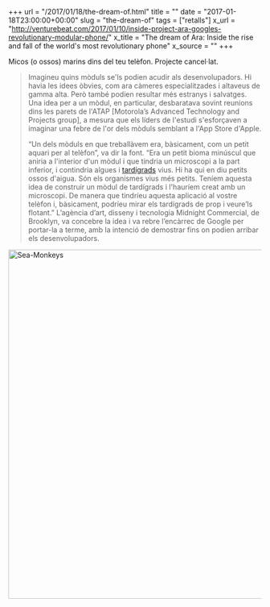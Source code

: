 +++
url = "/2017/01/18/the-dream-of.html"
title = ""
date = "2017-01-18T23:00:00+00:00"
slug = "the-dream-of"
tags = ["retalls"]
x_url = "http://venturebeat.com/2017/01/10/inside-project-ara-googles-revolutionary-modular-phone/"
x_title = "The dream of Ara: Inside the rise and fall of the world's most revolutionary phone"
x_source = ""
+++


Micos (o ossos) marins dins del teu telèfon. Projecte cancel·lat.

> Imagineu quins mòduls se'ls podien acudir als desenvolupadors. Hi havia les idees òbvies, com ara càmeres especialitzades i altaveus de gamma alta. Però també podien resultar més estranys i salvatges. Una idea per a un mòdul, en particular, desbaratava sovint reunions dins les parets de l'ATAP [Motorola’s Advanced Technology and Projects group], a mesura que els líders de l'estudi s'esforçaven a imaginar una febre de l'or dels mòduls semblant a l'App Store d'Apple.
> 
> “Un dels mòduls en que treballàvem era, bàsicament, com un petit aquari per al telèfon”, va dir la font. “Era un petit bioma minúscul que aniria a l'interior d'un mòdul i que tindria un microscopi a la part inferior, i contindria algues i [tardígrads](https://ca.wikipedia.org/wiki/Tard%C3%ADgrads) vius. Hi ha qui en diu petits ossos d'aigua. Són els organismes vius més petits. Teníem aquesta idea de construir un mòdul de tardígrads i l'hauríem creat amb un microscopi. De manera que tindríeu aquesta aplicació al vostre telèfon i, bàsicament, podríeu mirar els tardígrads de prop i veure’ls flotant.” L’agència d’art, disseny i tecnologia Midnight Commercial, de Brooklyn, va concebre la idea i va rebre l’encàrrec de Google per portar-la a terme, amb la intenció de demostrar fins on podien arribar els desenvolupadors.

<a data-flickr-embed="true" href="https://www.flickr.com/photos/bigdogyvr/4098048477" title="Sea-Monkeys"><img src="/uploads/2019/460eadb255.jpg" width="900" height="693" alt="Sea-Monkeys"></a><script async="" src="//embedr.flickr.com/assets/client-code.js" charset="utf-8"></script>
